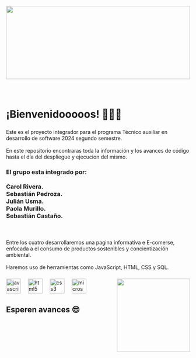 <div align="center">
  <img height="200" width="100%"
src="https://cdn.vectorstock.com/i/preview-1x/40/15/banner-software-development-programming-web-site-vector-38004015.jpg"  />
</div>

###

<br clear="both">

<h1 align="left">¡Bienvenidooooos!   🎉🎉🎉</h1>

###

<p align="left">Este es el proyecto integrador para el programa Técnico auxiliar en desarrollo de software 2024 segundo semestre.<br><br>En este repositorio encontraras toda la información y los avances de código hasta el día del despliegue y ejecucion del mismo.</p>

###

<div align="left">
</div>

###

<h3 align="left">El grupo esta integrado por:<br> <br>Carol Rivera.<br>Sebastián Pedroza.<br>Julián Usma.<br>Paola Murillo.<br>Sebastián Castaño.</h3>

###

<br clear="both">

<p align="left">Entre los cuatro desarrollaremos una pagina informativa e E-comerse, enfocada a el consumo de productos sostenibles y concientización ambiental. <br><br>Haremos uso de herramientas como JavaScript, HTML, CSS y SQL.</p>

###

<img align="right" height="200" src="https://static.vecteezy.com/system/resources/previews/004/908/013/original/coding-logo-design-template-free-vector.jpg"  />

###

<div align="left">
  <img src="https://cdn.jsdelivr.net/gh/devicons/devicon/icons/javascript/javascript-original.svg" height="40" alt="javascript logo"  />
  <img width="12" />
  <img src="https://cdn.jsdelivr.net/gh/devicons/devicon/icons/html5/html5-original.svg" height="40" alt="html5 logo"  />
  <img width="12" />
  <img src="https://cdn.jsdelivr.net/gh/devicons/devicon/icons/css3/css3-original.svg" height="40" alt="css3 logo"  />
  <img width="12" />
  <img src="https://cdn.jsdelivr.net/gh/devicons/devicon/icons/microsoftsqlserver/microsoftsqlserver-plain.svg" height="40" alt="microsoftsqlserver logo"  />
</div>

###

<h2 align="left">Esperen avances 😎</h2>

###
